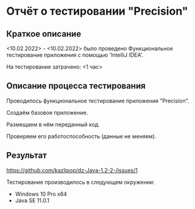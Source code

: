 
# Отчёт о тестировании  "Precision"

## Краткое описание

<10.02.2022> - <10.02.2022> было проведено Функциональное тестирование приложения c помощью 'IntelliJ IDEA'.

На тестирование затрачено: <1 час>


## Описание процесса тестирования

Проводилось функциональное тестирование приложения "Precision".

Создаём базовое приложение.

Размещаем в нём переданный код.

Проверяем его работоспособность (данные не меняем).

## Результат
https://github.com/kazlipop/dz-Java-1.2-2-/issues/1

Тестирование производилось в следующем окружении:
* Windows 10 Pro x64
* Java SE 11.0.1

